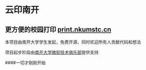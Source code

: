 云印南开
=================
更方便的校园打印 [print.nkumstc.cn](http://print.nkumstc.cn)
----------------------------

本项目由南开大学学生发起，免费开源，同时欢迎所有人贡献代码和想法

项目起步阶段由[南开大学微软技术俱乐部](http://nkumstc.cn)提供支持


####一切才刚刚开始